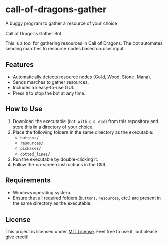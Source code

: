 # call-of-dragons-gather
A buggy program to gather a resource of your choice


Call of Dragons Gather Bot

This is a tool for gathering resources in Call of Dragons. The bot automates sending marches to resource nodes based on user input.

## Features
- Automatically detects resource nodes (Gold, Wood, Stone, Mana).
- Sends marches to gather resources.
- Includes an easy-to-use GUI.
- Press `Q` to stop the bot at any time.

## How to Use
1. Download the executable (`bot_with_gui.exe`) from this repository and store this in a directory of your choice.
2. Place the following folders in the same directory as the executable:
   - `buttons/`
   - `resources/`
   - `pickaxes/`
   - `dotted_lines/`
3. Run the executable by double-clicking it.
4. Follow the on-screen instructions in the GUI.

## Requirements
- Windows operating system.
- Ensure that all required folders (`buttons`, `resources`, etc.) are present in the same directory as the executable.

## License
This project is licensed under [MIT License](LICENSE). Feel free to use it, but please give credit!
